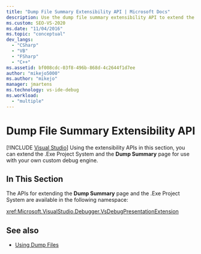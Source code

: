 ```yaml
---
title: "Dump File Summary Extensibility API | Microsoft Docs"
description: Use the dump file summary extensibility API to extend the .exe project system and Dump Summary page to work with your own custom debug engine in Visual Studio.
ms.custom: SEO-VS-2020
ms.date: "11/04/2016"
ms.topic: "conceptual"
dev_langs:
  - "CSharp"
  - "VB"
  - "FSharp"
  - "C++"
ms.assetid: bf008cdc-03f8-496b-868d-4c2644f1d7ee
author: "mikejo5000"
ms.author: "mikejo"
manager: jmartens
ms.technology: vs-ide-debug
ms.workload:
  - "multiple"
---
```

# Dump File Summary Extensibility API

 [!INCLUDE [Visual Studio](~/includes/applies-to-version/vs-not-mac.md)]
Using the extensibility APIs in this section, you can extend the .Exe Project System and the **Dump Summary** page for use with your own custom debug engine.

## In This Section
 The APIs for extending the **Dump Summary** page and the .Exe Project System are available in the following namespace:

 <xref:Microsoft.VisualStudio.Debugger.VsDebugPresentationExtension>

## See also
- [Using Dump Files](../debugger/using-dump-files.md)